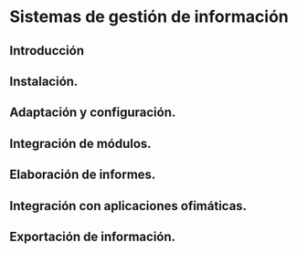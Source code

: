 # Sistemas de gestión de información

## Introducción

## Instalación.

## Adaptación y configuración.

## Integración de módulos.

## Elaboración de informes.

## Integración con aplicaciones ofimáticas.

## Exportación de información.

